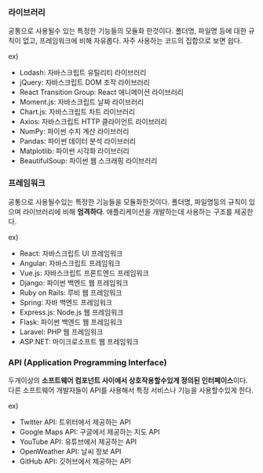 ### 라이브러리
공통으로 사용될수 있는 특정한 기능들의 모듈화 한것이다. 폴더명, 파일명 등에 대한 규칙이 없고, 프레임워크에 비해 자유롭다. 자주 사용하는 코드의 집합으로 보면 쉽다. 

ex)
- Lodash: 자바스크립트 유틸리티 라이브러리
- jQuery: 자바스크립트 DOM 조작 라이브러리
- React Transition Group: React 애니메이션 라이브러리
- Moment.js: 자바스크립트 날짜 라이브러리
- Chart.js: 자바스크립트 차트 라이브러리
- Axios: 자바스크립트 HTTP 클라이언트 라이브러리
- NumPy: 파이썬 수치 계산 라이브러리
- Pandas: 파이썬 데이터 분석 라이브러리
- Matplotlib: 파이썬 시각화 라이브러리
- BeautifulSoup: 파이썬 웹 스크래핑 라이브러리

### 프레임워크
공통으로 사용될수있는 특정한 기능들을 모듈화한것이다. 폴더명, 파일명등의 규칙이 있으며 라이브러리에 비해 **엄격하다**. 애플리케이션을 개발하는데 사용하는 구조를 제공한다. 

ex)
- React: 자바스크립트 UI 프레임워크
- Angular: 자바스크립트 프레임워크
- Vue.js: 자바스크립트 프론트엔드 프레임워크
- Django: 파이썬 백엔드 웹 프레임워크
- Ruby on Rails: 루비 웹 프레임워크
- Spring: 자바 백엔드 프레임워크
- Express.js: Node.js 웹 프레임워크
- Flask: 파이썬 백엔드 웹 프레임워크
- Laravel: PHP 웹 프레임워크
- ASP.NET: 마이크로소프트 웹 프레임워크

### API (Application Programming Interface)
두개이상의 **소프트웨어 컴포넌트 사이에서 상호작용할수있게 정의된 인터페이스**이다. 다른 소프트웨어 개발자들이 API를 사용해서 특정 서비스나 기능을 사용할수있게 한다. 

ex)
- Twitter API: 트위터에서 제공하는 API
- Google Maps API: 구글에서 제공하는 지도 API
- YouTube API: 유튜브에서 제공하는 API
- OpenWeather API: 날씨 정보 API
- GitHub API: 깃허브에서 제공하는 API
